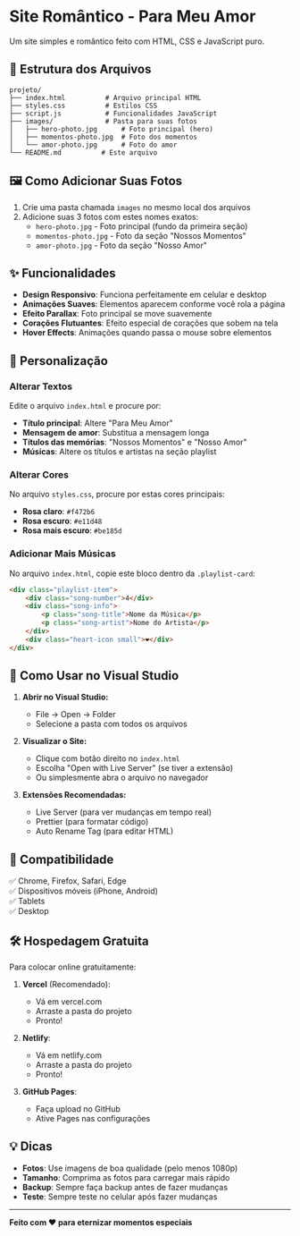 # Site Romântico - Para Meu Amor

Um site simples e romântico feito com HTML, CSS e JavaScript puro.

## 📁 Estrutura dos Arquivos

```
projeto/
├── index.html          # Arquivo principal HTML
├── styles.css          # Estilos CSS
├── script.js           # Funcionalidades JavaScript
├── images/             # Pasta para suas fotos
│   ├── hero-photo.jpg      # Foto principal (hero)
│   ├── momentos-photo.jpg  # Foto dos momentos
│   └── amor-photo.jpg      # Foto do amor
└── README.md          # Este arquivo
```

## 🖼️ Como Adicionar Suas Fotos

1. Crie uma pasta chamada `images` no mesmo local dos arquivos
2. Adicione suas 3 fotos com estes nomes exatos:
   - `hero-photo.jpg` - Foto principal (fundo da primeira seção)
   - `momentos-photo.jpg` - Foto da seção "Nossos Momentos"
   - `amor-photo.jpg` - Foto da seção "Nosso Amor"

## ✨ Funcionalidades

- **Design Responsivo**: Funciona perfeitamente em celular e desktop
- **Animações Suaves**: Elementos aparecem conforme você rola a página
- **Efeito Parallax**: Foto principal se move suavemente
- **Corações Flutuantes**: Efeito especial de corações que sobem na tela
- **Hover Effects**: Animações quando passa o mouse sobre elementos

## 🎨 Personalização

### Alterar Textos
Edite o arquivo `index.html` e procure por:
- **Título principal**: Altere "Para Meu Amor"
- **Mensagem de amor**: Substitua a mensagem longa
- **Títulos das memórias**: "Nossos Momentos" e "Nosso Amor"
- **Músicas**: Altere os títulos e artistas na seção playlist

### Alterar Cores
No arquivo `styles.css`, procure por estas cores principais:
- **Rosa claro**: `#f472b6`
- **Rosa escuro**: `#e11d48`
- **Rosa mais escuro**: `#be185d`

### Adicionar Mais Músicas
No arquivo `index.html`, copie este bloco dentro da `.playlist-card`:

```html
<div class="playlist-item">
    <div class="song-number">4</div>
    <div class="song-info">
        <p class="song-title">Nome da Música</p>
        <p class="song-artist">Nome do Artista</p>
    </div>
    <div class="heart-icon small">❤️</div>
</div>
```

## 🚀 Como Usar no Visual Studio

1. **Abrir no Visual Studio:**
   - File → Open → Folder
   - Selecione a pasta com todos os arquivos

2. **Visualizar o Site:**
   - Clique com botão direito no `index.html`
   - Escolha "Open with Live Server" (se tiver a extensão)
   - Ou simplesmente abra o arquivo no navegador

3. **Extensões Recomendadas:**
   - Live Server (para ver mudanças em tempo real)
   - Prettier (para formatar código)
   - Auto Rename Tag (para editar HTML)

## 📱 Compatibilidade

✅ Chrome, Firefox, Safari, Edge  
✅ Dispositivos móveis (iPhone, Android)  
✅ Tablets  
✅ Desktop

## 🛠️ Hospedagem Gratuita

Para colocar online gratuitamente:

1. **Vercel** (Recomendado):
   - Vá em vercel.com
   - Arraste a pasta do projeto
   - Pronto!

2. **Netlify**:
   - Vá em netlify.com
   - Arraste a pasta do projeto
   - Pronto!

3. **GitHub Pages**:
   - Faça upload no GitHub
   - Ative Pages nas configurações

## 💡 Dicas

- **Fotos**: Use imagens de boa qualidade (pelo menos 1080p)
- **Tamanho**: Comprima as fotos para carregar mais rápido
- **Backup**: Sempre faça backup antes de fazer mudanças
- **Teste**: Sempre teste no celular após fazer mudanças

---

**Feito com ❤️ para eternizar momentos especiais**